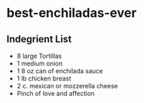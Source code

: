 # best-enchiladas-ever
## Indegrient List
- 8 large Tortillas
- 1 medium onion
- 1 8 oz can of enchilada sauce
- 1 lb chicken breast
- 2 c. mexican or mozzerella cheese
- Pinch of love and affection
